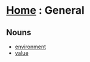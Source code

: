 # [Home][1] : General

## Nouns

  - [environment](environment.md)
  - [value](value.md)

[1]: ../../README.md
